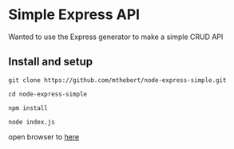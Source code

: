 # Simple Express API

Wanted to use the Express generator to make a simple CRUD API

## Install and setup

`git clone https://github.com/mthebert/node-express-simple.git`

`cd node-express-simple`

`npm install`

`node index.js`

open browser to [here](http://localhost:3000)
